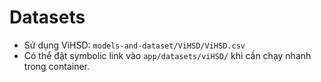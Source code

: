 # Datasets

- Sử dụng ViHSD: `models-and-dataset/ViHSD/ViHSD.csv`
- Có thể đặt symbolic link vào `app/datasets/viHSD/` khi cần chạy nhanh trong container.
